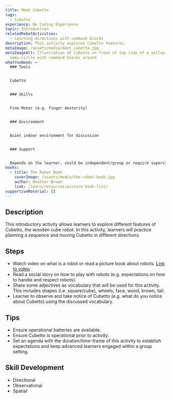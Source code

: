 ```yaml
---
title: Meet Cubetto
tags:
  - Cubetto
experience: No Coding Experience
topic: Introduction
relatedRobotActivities:
  - Learning directions with command blocks
description: This activity explores Cubetto features.
metaImage: /assets/media/meet_cubetto.jpg
metaImageAlt: Illustration of Cubetto in front of top side of a yellow
  semi-circle with command blocks around
whatYouNeed: >-
  ### Tools


  Cubetto


  ### Skills


  Fine Motor (e.g. finger dexterity)


  ### Environment


  Quiet indoor environment for discussion


  ### Support


  Depends on the learner, could be independent/group or require supervision/facilitation as necessary
books:
  - title: The Robot Book
    coverImage: /assets/media/the-robot-book.jpg
    author: Heather Brown
    link: /learn/resources/picture-book-list/
supportiveMaterial: []
---
```

## Description

This introductory activity allows learners to explore different features of Cubetto, the wooden cube robot. In this activity, learners will practice planning a sequence and moving Cubetto in different directions. 

## Steps

* Watch video on what is a robot or read a picture book about robots. [Link to video](<https://www.youtube.com/watch?v=6iJu9-8pjcQ&t=11s >) 
* Read a social story on how to play with robots (e.g. expectations on how to handle and respect robots).
* Share some adjectives as vocabulary that will be used for this activity. This includes shapes (i.e. square/cube), wheels, face, wood, brown, tail.
* Learner to observe and take notice of Cubetto (e.g. what do you notice about Cubetto) using the discussed vocabulary.

## Tips

* Ensure operational batteries are available.
* Ensure Cubetto is operational prior to activity.
* Set an agenda with the duration/time-frame of this activity to establish expectations and keep advanced learners engaged within a group setting.

## Skill Development

* Directional
* Observational
* Spatial